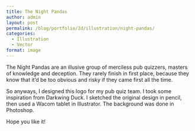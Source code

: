 ```yaml
---
title: The Night Pandas
author: admin
layout: post
permalink: /blog/portfolio/2d/illustration/night-pandas/
categories:
  - Illustration
  - Vector
format: image
---
```

The Night Pandas are an illusive group of merciless pub quizzers, masters of knowledge and deception. They rarely finish in first place, because they know that it&#8217;d be too obvious and risky if they came first all the time.

So anyways, I designed this logo for my pub quiz team. I took some inspiration from Darkwing Duck. I sketched the original design in pencil, then used a Wacom tablet in Illustrator. The background was done in Photoshop.

Hope you like it!